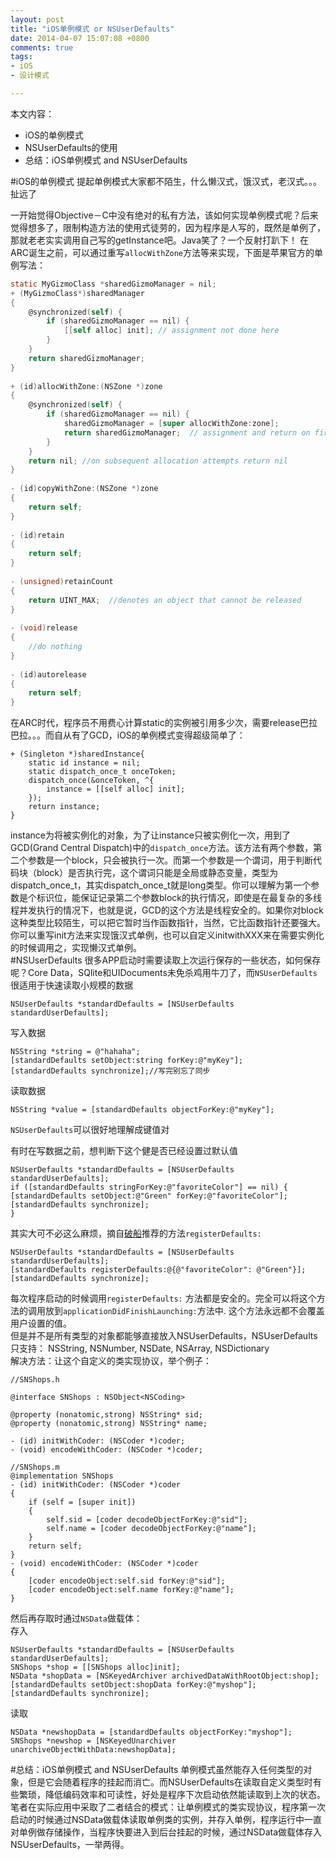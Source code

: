 ```yaml
---
layout: post
title: "iOS单例模式 or NSUserDefaults"
date: 2014-04-07 15:07:08 +0800
comments: true
tags: 
- iOS
- 设计模式

---
```

本文内容：  

- iOS的单例模式
- NSUserDefaults的使用
- 总结：iOS单例模式 and NSUserDefaults
<!-- more-->


#iOS的单例模式
提起单例模式大家都不陌生，什么懒汉式，饿汉式，老汉式。。。扯远了  

一开始觉得Objective－C中没有绝对的私有方法，该如何实现单例模式呢？后来觉得想多了，限制构造方法的使用式徒劳的，因为程序是人写的，既然是单例了，那就老老实实调用自己写的getInstance吧。Java笑了？一个反射打趴下！
在ARC诞生之前，可以通过重写`allocWithZone`方法等来实现，下面是苹果官方的单例写法：  
``` objectivec 
static MyGizmoClass *sharedGizmoManager = nil; 
+ (MyGizmoClass*)sharedManager
{
    @synchronized(self) {
        if (sharedGizmoManager == nil) {
            [[self alloc] init]; // assignment not done here
        }
    }
    return sharedGizmoManager;
}
 
+ (id)allocWithZone:(NSZone *)zone
{
    @synchronized(self) {
        if (sharedGizmoManager == nil) {
            sharedGizmoManager = [super allocWithZone:zone];
            return sharedGizmoManager;  // assignment and return on first allocation
        }
    }
    return nil; //on subsequent allocation attempts return nil
}
 
- (id)copyWithZone:(NSZone *)zone
{
    return self;
}
 
- (id)retain
{
    return self;
}
 
- (unsigned)retainCount
{
    return UINT_MAX;  //denotes an object that cannot be released
}
 
- (void)release
{
    //do nothing
}
 
- (id)autorelease
{
    return self;
}

``` 

在ARC时代，程序员不用费心计算static的实例被引用多少次，需要release巴拉巴拉。。。而自从有了GCD，iOS的单例模式变得超级简单了：  

``` 
+ (Singleton *)sharedInstance{
    static id instance = nil;
    static dispatch_once_t onceToken;
    dispatch_once(&onceToken, ^{
        instance = [[self alloc] init];
    });
    return instance;
}
``` 
instance为将被实例化的对象，为了让instance只被实例化一次，用到了GCD(Grand Central Dispatch)中的`dispatch_once`方法。该方法有两个参数，第二个参数是一个block，只会被执行一次。而第一个参数是一个谓词，用于判断代码块（block）是否执行完，这个谓词只能是全局或静态变量，类型为dispatch_once_t，其实dispatch_once_t就是long类型。你可以理解为第一个参数是个标识位，能保证记录第二个参数block的执行情况，即使是在最复杂的多线程并发执行的情况下，也就是说，GCD的这个方法是线程安全的。如果你对block这种类型比较陌生，可以把它暂时当作函数指针，当然，它比函数指针还要强大。  
你可以重写init方法来实现饿汉式单例，也可以自定义initwithXXX来在需要实例化的时候调用之，实现懒汉式单例。  
#NSUserDefaults
很多APP启动时需要读取上次运行保存的一些状态，如何保存呢？Core Data，SQlite和UIDocuments未免杀鸡用牛刀了，而`NSUserDefaults`很适用于快速读取小规模的数据  

``` 
NSUserDefaults *standardDefaults = [NSUserDefaults standardUserDefaults]; 
``` 
写入数据  

``` 
NSString *string = @"hahaha";
[standardDefaults setObject:string forKey:@"myKey"];
[standardDefaults synchronize];//写完别忘了同步
``` 
读取数据  

``` 
NSString *value = [standardDefaults objectForKey:@"myKey"];  
``` 
`NSUserDefaults`可以很好地理解成键值对  

有时在写数据之前，想判断下这个健是否已经设置过默认值

``` 
NSUserDefaults *standardDefaults = [NSUserDefaults standardUserDefaults];
if ([standardDefaults stringForKey:@"favoriteColor"] == nil) {
[standardDefaults setObject:@"Green" forKey:@"favoriteColor"];
[standardDefaults synchronize];
}
``` 
其实大可不必这么麻烦，摘自[破船](http://beyondvincent.com/blog/2013/04/20/13/)推荐的方法`registerDefaults:`  

``` 
NSUserDefaults *standardDefaults = [NSUserDefaults standardUserDefaults];
[standardDefaults registerDefaults:@{@"favoriteColor": @"Green"}];
[standardDefaults synchronize];
``` 
每次程序启动的时候调用`registerDefaults:` 方法都是安全的。完全可以将这个方法的调用放到`applicationDidFinishLaunching:`方法中. 这个方法永远都不会覆盖用户设置的值。  
但是并不是所有类型的对象都能够直接放入NSUserDefaults，NSUserDefaults只支持： NSString, NSNumber, NSDate, NSArray, NSDictionary  
解决方法：让这个自定义的类实现<NSCoding>协议，举个例子： 

``` 
//SNShops.h

@interface SNShops : NSObject<NSCoding>

@property (nonatomic,strong) NSString* sid;
@property (nonatomic,strong) NSString* name;

- (id) initWithCoder: (NSCoder *)coder;
- (void) encodeWithCoder: (NSCoder *)coder;

//SNShops.m
@implementation SNShops
- (id) initWithCoder: (NSCoder *)coder
{
    if (self = [super init])
    {
        self.sid = [coder decodeObjectForKey:@"sid"];
        self.name = [coder decodeObjectForKey:@"name"];
    }
    return self;
}
- (void) encodeWithCoder: (NSCoder *)coder
{
    [coder encodeObject:self.sid forKey:@"sid"];
    [coder encodeObject:self.name forKey:@"name"];
}

``` 

然后再存取时通过`NSData`做载体：  
存入  

``` 
NSUserDefaults *standardDefaults = [NSUserDefaults standardUserDefaults];
SNShops *shop = [[SNShops alloc]init];
NSData *shopData = [NSKeyedArchiver archivedDataWithRootObject:shop];
[standardDefaults setObject:shopData forKey:@"myshop"];
[standardDefaults synchronize];

``` 
读取  

``` 
NSData *newshopData = [standardDefaults objectForKey:"myshop"];
SNShops *newshop = [NSKeyedUnarchiver unarchiveObjectWithData:newshopData];
``` 
#总结：iOS单例模式 and NSUserDefaults
单例模式虽然能存入任何类型的对象，但是它会随着程序的挂起而消亡。而NSUserDefaults在读取自定义类型时有些繁琐，降低编码效率和可读性，好处是程序下次启动依然能读取到上次的状态。  
笔者在实际应用中采取了二者结合的模式：让单例模式的类实现<NSCoding>协议，程序第一次启动的时候通过NSData做载体读取单例类的实例，并存入单例，程序运行中一直对单例做存储操作，当程序快要进入到后台挂起的时候，通过NSData做载体存入NSUserDefaults，一举两得。
